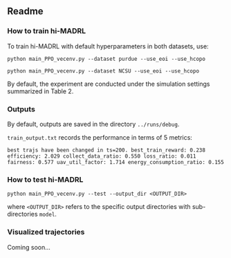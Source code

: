 ## Readme

### How to train hi-MADRL

To train hi-MADRL with default hyperparameters in both datasets, use:

```
python main_PPO_vecenv.py --dataset purdue --use_eoi --use_hcopo
```

```
python main_PPO_vecenv.py --dataset NCSU --use_eoi --use_hcopo
```

By default, the experiment are conducted under the simulation settings summarized in Table 2.

### Outputs

By default, outputs are saved in the directory `../runs/debug`.

`train_output.txt` records the performance in terms of 5 metrics:

```
best trajs have been changed in ts=200. best_train_reward: 0.238 efficiency: 2.029 collect_data_ratio: 0.550 loss_ratio: 0.011 fairness: 0.577 uav_util_factor: 1.714 energy_consumption_ratio: 0.155 
```

### How to test hi-MADRL

```
python main_PPO_vecenv.py --test --output_dir <OUTPUT_DIR>
```

where `<OUTPUT_DIR>` refers to the specific output directories with sub-directories `model`.

### Visualized trajectories

Coming soon...

